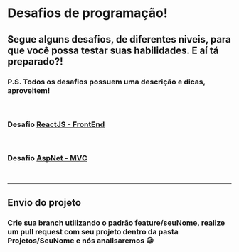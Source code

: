 # Desafios de programação!

## Segue alguns desafios, de diferentes niveis, para que você possa testar suas habilidades. E aí tá preparado?!
### P.S. Todos os desafios possuem uma descrição e dicas, aproveitem!

<br />

### Desafio [**ReactJS - FrontEnd**](https://github.com/gabriel-sisjr/desafios-programacao/tree/master/ReactJS-FrontEnd)
<br />

### Desafio [**AspNet - MVC**](https://github.com/gabriel-sisjr/desafios-programacao/tree/master/AspNet-MVC)

<br />

-----

## Envio do projeto

### Crie sua branch utilizando o padrão **feature/seuNome**, realize um pull request com seu projeto dentro da pasta **Projetos/SeuNome** e nós analisaremos 😀
